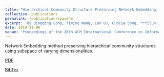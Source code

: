 ```yaml
---
title: "Hierarchical Community Structure Preserving Network Embedding: A Subspace Approach"
collection: publications
permalink: /publication/spacene
excerpt: 'By Qingqing Long, Yiming Wang, Lun Du, Guojie Song, **Yilun Jin** and Wei Lin, *Best Research Paper Runner-up Award*'
date: 2019-11-08
venue: 'Proceedings of the 28th ACM International Conference on Information and Knowledge Management (CIKM)'
---
```

Network Embedding method preserving hierarchical community structures using subspace of varying dimensionalities. 

[PDF](http://kl4805.github.io/files/CIKM19.pdf)

[BibTex](https://scholar.googleusercontent.com/scholar.bib?q=info:t1Lp4ZJkMdAJ:scholar.google.com/&output=citation&scisdr=CgUu4RciELKLgyBa1hc:AAGBfm0AAAAAXcpfzheQkqi05-qd5h093fM1uup6-ag7&scisig=AAGBfm0AAAAAXcpfzgQw73YnYKm8hO0uffCohfJFW6iS&scisf=4&ct=citation&cd=-1&hl=en-EN)


